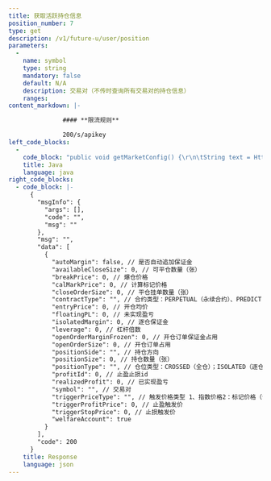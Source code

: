 ```yaml
---
title: 获取活跃持仓信息
position_number: 7
type: get
description: /v1/future-u/user/position
parameters:
  -
    name: symbol
    type: string
    mandatory: false
    default: N/A
    description: 交易对（不传时查询所有交易对的持仓信息）
    ranges:
content_markdown: |-

               #### **限流规则**

               200/s/apikey
left_code_blocks:
  -
    code_block: "public void getMarketConfig() {\r\n\tString text = HttpUtil.get(URL + \"/data/api/user/v1/getMarketConfig\");\r\n\tSystem.out.println(text);\r\n}"
    title: Java
    language: java
right_code_blocks:
  - code_block: |-
      {
        "msgInfo": {
          "args": [],
          "code": "",
          "msg": ""
        },
        "msg": "",
        "data": [
          {
            "autoMargin": false, // 是否自动追加保证金
            "availableCloseSize": 0, // 可平仓数量（张）
            "breakPrice": 0, // 爆仓价格
            "calMarkPrice": 0, // 计算标记价格
            "closeOrderSize": 0, // 平仓挂单数量（张）
            "contractType": "", // 合约类型：PERPETUAL（永续合约）、PREDICT（预测合约）
            "entryPrice": 0, // 开仓均价
            "floatingPL": 0, // 未实现盈亏
            "isolatedMargin": 0, // 逐仓保证金
            "leverage": 0, // 杠杆倍数
            "openOrderMarginFrozen": 0, // 开仓订单保证金占用
            "openOrderSize": 0, // 开仓订单占用
            "positionSide": "", // 持仓方向
            "positionSize": 0, // 持仓数量（张）
            "positionType": "", // 仓位类型：CROSSED（全仓）；ISOLATED（逐仓）
            "profitId": 0, // 止盈止损id
            "realizedProfit": 0, // 已实现盈亏
            "symbol": "", // 交易对
            "triggerPriceType": "", // 触发价格类型 1、指数价格2：标记价格（合理价格）；3：最新价
            "triggerProfitPrice": 0, // 止盈触发价
            "triggerStopPrice": 0, // 止损触发价
            "welfareAccount": true
          }
        ],
        "code": 200
      }
    title: Response
    language: json
---
```

